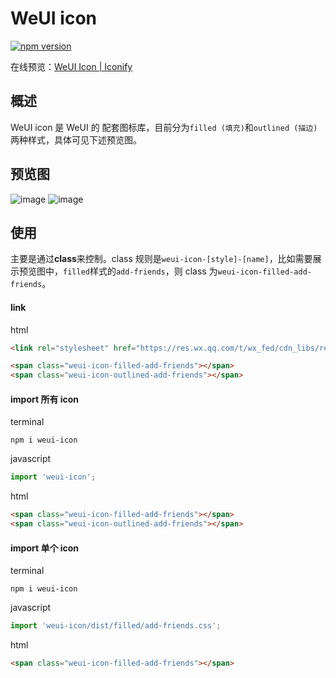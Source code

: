 WeUI icon
====

[![npm version](https://img.shields.io/npm/v/weui-icon.svg)](https://www.npmjs.org/package/weui-icon)

在线预览：[WeUI Icon | Iconify](https://icon-sets.iconify.design/weui/)

## 概述

WeUI icon 是 WeUI 的 配套图标库，目前分为`filled (填充)`和`outlined (描边)`两种样式，具体可见下述预览图。

## 预览图
![image](https://user-images.githubusercontent.com/2395166/76525455-d0e15b00-64a6-11ea-8274-41b930bc204c.png)
![image](https://user-images.githubusercontent.com/2395166/76525466-d63ea580-64a6-11ea-8e37-585607898ed5.png)

## 使用
主要是通过**class**来控制。class 规则是`weui-icon-[style]-[name]`，比如需要展示预览图中，`filled`样式的`add-friends`，则 class 为`weui-icon-filled-add-friends`。


#### link

html
```html
<link rel="stylesheet" href="https://res.wx.qq.com/t/wx_fed/cdn_libs/res/weui-icon/1.0.0/weui-icon.css" />

<span class="weui-icon-filled-add-friends"></span>
<span class="weui-icon-outlined-add-friends"></span>
```

#### import 所有 icon

terminal
```
npm i weui-icon
```

javascript
```javascript
import 'weui-icon';
```

html
```html
<span class="weui-icon-filled-add-friends"></span>
<span class="weui-icon-outlined-add-friends"></span>
```

#### import 单个 icon

terminal
```
npm i weui-icon
```

javascript
```javascript
import 'weui-icon/dist/filled/add-friends.css';
```

html
```html
<span class="weui-icon-filled-add-friends"></span>
```
